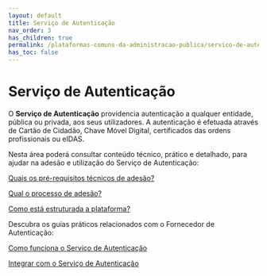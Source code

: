 ```yaml
---
layout: default
title: Serviço de Autenticação
nav_order: 3
has_children: true
permalink: /plataformas-comuns-da-administracao-publica/servico-de-autenticacao
has_toc: false
---
```




# Serviço de Autenticação

O **Serviço de Autenticação** providencia autenticação a qualquer entidade, pública ou privada, aos seus utilizadores. A autenticação é efetuada através de Cartão de Cidadão, Chave Móvel Digital, certificados das ordens profissionais ou eIDAS.

Nesta área poderá consultar conteúdo técnico, prático e detalhado, para ajudar na adesão e utilização do Serviço de Autenticação:

<a href="/GuiasMosaico/plataformas-comuns-da-administracao-publica/servico-de-autenticacao/quais-os-pre-requisitos-tecnicos-de-adesao.html">Quais os pré-requisitos técnicos de adesão?</a><br>





<a href="../../plataformas-comuns-da-administracao-publica/servico-de-autenticacao/qual-o-processo-de-adesao">Qual o processo de adesão?</a><br>

<a href="../../plataformas-comuns-da-administracao-publica/servico-de-autenticacao/como-esta-estruturada-a-plataforma">Como está estruturada a plataforma?</a><br>

Descubra os guias práticos relacionados com o Fornecedor de Autenticação:

<a href="../../guias-praticos/como-funciona-o-servico-de-autenticacao/">Como funciona o Serviço de Autenticação</a><br>

<a href="../../guias-praticos/integrar-com-o-servico-de-autenticao/">Integrar com o Serviço de Autenticação</a>


